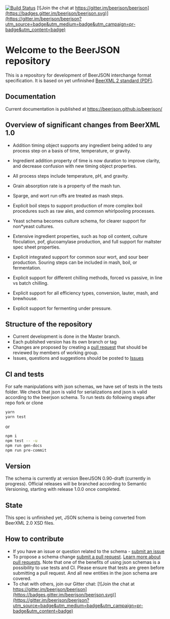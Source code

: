 [![Build Status](https://travis-ci.org/beerjson/beerjson.svg?branch=master)](https://travis-ci.org/beerjson/beerjson)
[![Join the chat at https://gitter.im/beerjson/beerjson](https://badges.gitter.im/beerjson/beerjson.svg)](https://gitter.im/beerjson/beerjson?utm_source=badge&utm_medium=badge&utm_campaign=pr-badge&utm_content=badge)

# Welcome to the BeerJSON repository

This is a repository for development of BeerJSON interchange format
specification. It is based on yet unfinished
[BeerXML 2 standard (PDF)](http://users.speakeasy.net/%7Eantonw/beer_xml/BeerXML_v2_01.pdf).

## Documentation

Current documentation is published at https://beerjson.github.io/beerjson/

## Overview of significant changes from BeerXML 1.0

- Addition timing object supports any ingredient being added to any process step on a basis of time, temperature, or gravity.

- Ingredient addition property of time is now duration to improve clarity, and decrease confusion with new timing object properties.

- All process steps include temperature, pH, and gravity.

- Grain absorption rate is a property of the mash tun.

- Sparge, and wort run offs are treated as mash steps.

- Explicit boil steps to support production of more complex boil procedures such as raw ales, and common whirlpooling processes.

- Yeast schema becomes culture schema, for clearer support for non\*yeast cultures.

- Extensive ingredient properties, such as hop oil content, culture floculation, pof, glucoamylase production, and full support for maltster spec sheet properties.

- Explicit integrated support for common sour wort, and sour beer production. Souring steps can be included in mash, boil, or fermentation.

- Explicit support for different chilling methods, forced vs passive, in line vs batch chilling.

- Explicit support for all efficiency types, conversion, lauter, mash, and brewhouse.

- Explicit support for fermenting under pressure.

## Structure of the repository

- Current development is done in the Master branch.
- Each published version has its own branch or tag
- Changes are proposed by creating a
  [pull request](https://github.com/beerjson/beerjson/pulls) that should be
  reviewed by members of working group.
- Issues, questions and suggestions should be posted to
  [Issues](https://github.com/beerjson/beerjson/issues)

## CI and tests

For safe manipulations with json schemas, we have set of tests in the tests
folder. We check that json is valid for serializations and json is valid
according to the beerjson schema. To run tests do following steps after repo
fork or clone

```bash
yarn
yarn test
```

or

```bash
npm i
npm test -- -u
npm run gen-docs
npm run pre-commit
```

## Version

The schema is currently at version BeerJSON 0.90-draft (currently in progress). Official releases will be branched according to Semantic Versioning, starting with release 1.0.0 once completed.

## State

This spec is unfinished yet, JSON schema is being converted from BeerXML 2.0 XSD
files.

## How to contribute

- If you have an issue or question related to the schema -
  [submit an issue](https://github.com/beerjson/beerjson/issues)
- To propose a schema change
  [submit a pull request](https://github.com/beerjson/beerjson/pulls).
  [Learn more about pull requests](https://help.github.com/articles/about-pull-requests/).
  Note that one of the benefits of using json schemas is a possibility to use
  tests and CI. Please ensure that tests are green before submitting a pull
  request. And all new entities in the json schema are covered.
- To chat with others, join our Gitter chat:
  [![Join the chat at https://gitter.im/beerjson/beerjson](https://badges.gitter.im/beerjson/beerjson.svg)](https://gitter.im/beerjson/beerjson?utm_source=badge&utm_medium=badge&utm_campaign=pr-badge&utm_content=badge)

